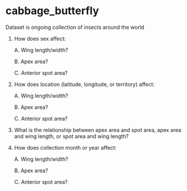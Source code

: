 # cabbage_butterfly
Dataset is ongoing collection of insects around the world
1. How does sex affect:

      A. Wing length/width?

      B. Apex area?

      C. Anterior spot area?

2. How does location (latitude, longitude, or territory) affect:

      A. Wing length/width?

      B. Apex area?

      C. Anterior spot area?

3. What is the relationship between apex area and spot area, apex area and wing length, or spot area and wing length?

4. How does collection month or year affect:

      A. Wing length/width?

      B. Apex area?

      C. Anterior spot area?

